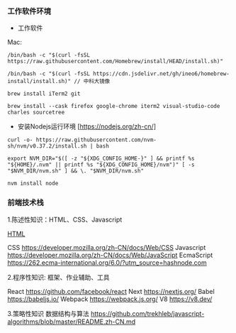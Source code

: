 ### 工作软件环境

- 工作软件

Mac:

```
/bin/bash -c "$(curl -fsSL https://raw.githubusercontent.com/Homebrew/install/HEAD/install.sh)"

/bin/bash -c "$(curl -fsSL https://cdn.jsdelivr.net/gh/ineo6/homebrew-install/install.sh)" // 中科大镜像

brew install iTerm2 git

brew install --cask firefox google-chrome iterm2 visual-studio-code charles sourcetree

```
- 安装Nodejs运行环境 [https://nodejs.org/zh-cn/]

```
curl -o- https://raw.githubusercontent.com/nvm-sh/nvm/v0.37.2/install.sh | bash

export NVM_DIR="$([ -z "${XDG_CONFIG_HOME-}" ] && printf %s "${HOME}/.nvm" || printf %s "${XDG_CONFIG_HOME}/nvm")" [ -s "$NVM_DIR/nvm.sh" ] && \. "$NVM_DIR/nvm.sh"

nvm install node
```

### 前端技术栈

1.陈述性知识：HTML、CSS、Javascript

[HTML](!https://developer.mozilla.org/zh-CN/docs/Web/HTML)

CSS https://developer.mozilla.org/zh-CN/docs/Web/CSS
Javascript https://developer.mozilla.org/zh-CN/docs/Web/JavaScript
EcmaScript https://262.ecma-international.org/6.0/?utm_source=hashnode.com





2.程序性知识: 框架、作业辅助、工具

React https://github.com/facebook/react
Next https://nextjs.org/
Babel https://babeljs.io/
Webpack https://webpack.js.org/
V8 https://v8.dev/




3.策略性知识
数据结构与算法 https://github.com/trekhleb/javascript-algorithms/blob/master/README.zh-CN.md



